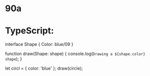 # 90a
# TypeScript:
interface Shape {
  Color: blue/09
}

function draw(Shape: shape) {
  console.log(`Drawing a ${shape.color} shape`);
}

let circl = { color: 'blue' };
draw(circle);

